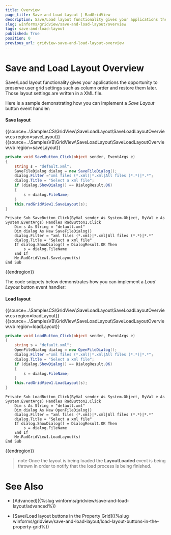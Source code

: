 ```yaml
---
title: Overview
page_title: Save and Load Layout | RadGridView
description: Save/Load layout functionality gives your applications the opportunity to preserve user grid settings such as column order and restore them later.
slug: winforms/gridview/save-and-load-layout/overview
tags: save-and-load-layout
published: True
position: 0
previous_url: gridview-save-and-load-layout-overview
---
```


# Save and Load Layout Overview

Save/Load layout functionality gives your applications the opportunity to preserve user grid settings such as column order and restore them later. Those layout settings are written in a XML file.

Here is a sample demonstrating how you can implement a *Save Layout* button event handler:

#### Save layout

{{source=..\SamplesCS\GridView\SaveLoadLayout\SaveLoadLayoutOverview.cs region=saveLayout}} 
{{source=..\SamplesVB\GridView\SaveLoadLayout\SaveLoadLayoutOverview.vb region=saveLayout}} 

````C#
private void SaveButton_Click(object sender, EventArgs e)
{
    string s = "default.xml";
    SaveFileDialog dialog = new SaveFileDialog();
    dialog.Filter ="xml files (*.xml)|*.xml|All files (*.*)|*.*";
    dialog.Title = "Select a xml file";
    if (dialog.ShowDialog() == DialogResult.OK)
    {
        s = dialog.FileName;
    }
    this.radGridView1.SaveLayout(s);
}

````
````VB.NET
Private Sub SaveButton_Click(ByVal sender As System.Object, ByVal e As System.EventArgs) Handles RadButton1.Click
    Dim s As String = "default.xml"
    Dim dialog As New SaveFileDialog()
    dialog.Filter = "xml files (*.xml)|*.xml|All files (*.*)|*.*"
    dialog.Title = "Select a xml file"
    If dialog.ShowDialog() = DialogResult.OK Then
        s = dialog.FileName
    End If
    Me.RadGridView1.SaveLayout(s)
End Sub

````

{{endregion}} 

The code snippets below demonstrates how you can implement a *Load Layout* button event handler: 

#### Load layout

{{source=..\SamplesCS\GridView\SaveLoadLayout\SaveLoadLayoutOverview.cs region=loadLayout}} 
{{source=..\SamplesVB\GridView\SaveLoadLayout\SaveLoadLayoutOverview.vb region=loadLayout}} 

````C#
private void LoadButton_Click(object sender, EventArgs e)
{
    string s = "default.xml";
    OpenFileDialog dialog = new OpenFileDialog();
    dialog.Filter ="xml files (*.xml)|*.xml|All files (*.*)|*.*";
    dialog.Title = "Select a xml file";
    if (dialog.ShowDialog() == DialogResult.OK)
    {
        s = dialog.FileName;
    }
    this.radGridView1.LoadLayout(s);
}

````
````VB.NET
Private Sub LoadButton_Click(ByVal sender As System.Object, ByVal e As System.EventArgs) Handles RadButton2.Click
    Dim s As String = "default.xml"
    Dim dialog As New OpenFileDialog()
    dialog.Filter = "xml files (*.xml)|*.xml|All files (*.*)|*.*"
    dialog.Title = "Select a xml file"
    If dialog.ShowDialog() = DialogResult.OK Then
        s = dialog.FileName
    End If
    Me.RadGridView1.LoadLayout(s)
End Sub

````

{{endregion}} 

>note Once the layout is being loaded the __LayoutLoaded__ event is being thrown in order to notify that the load process is being finished.
>





# See Also
* [Advanced]({%slug winforms/gridview/save-and-load-layout/advanced%})

* [Save/Load layout buttons in the Property Grid]({%slug winforms/gridview/save-and-load-layout/load-layout-buttons-in-the-property-grid%})

